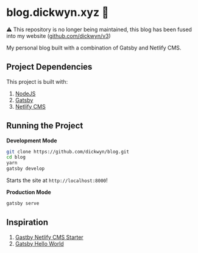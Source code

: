 # blog.dickwyn.xyz 🌟

⚠️ This repository is no longer being maintained, this blog has been fused into my website ([github.com/dickwyn/v3](https://github.com/dickwyn/v3))

My personal blog built with a combination of Gatsby and Netlify CMS.

## Project Dependencies

This project is built with:

1. [NodeJS](http://nodejs.org)
2. [Gatsby](https://www.gatsbyjs.org/)
3. [Netlify CMS](https://www.netlifycms.org/)

## Running the Project

**Development Mode**

```sh
git clone https://github.com/dickwyn/blog.git
cd blog
yarn
gatsby develop
```

Starts the site at `http://localhost:8000`!

**Production Mode**

```sh
gatsby serve
```

## Inspiration

1. [Gastby Netlify CMS Starter](https://github.com/netlify-templates/gatsby-starter-netlify-cms)
2. [Gatsby Hello World](https://github.com/gatsbyjs/gatsby-starter-hello-world)
